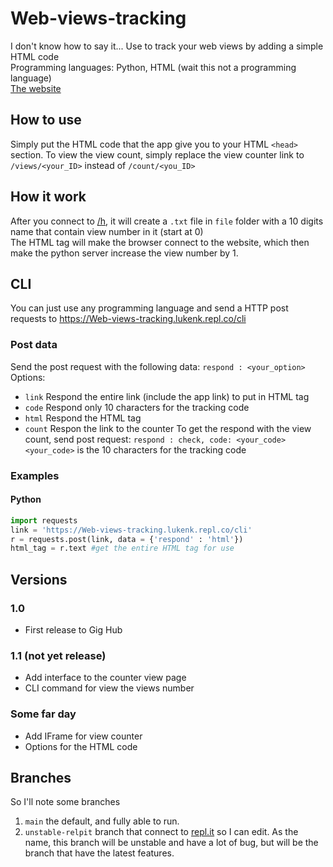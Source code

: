 # Web-views-tracking
I don't know how to say it... Use to  track your web views by adding a simple HTML code\
Programming languages: Python, HTML (wait this not a programming language)\
[The website](https://Web-views-tracking.lukenk.repl.co)

## How to use
Simply put the HTML code that the app give you to your HTML `<head>` section. To view the view count, simply replace the view counter link to `/views/<your_ID>` instead of `/count/<you_ID>`

## How it work
After you connect to [/h](https://Web-views-tracking.lukenk.repl.co/h), it will create a `.txt` file in `file` folder with a 10 digits name that contain view number in it (start at 0)\
The HTML <link> tag will make the browser connect to the website, which then make the python server increase the view number by 1.

## CLI
You can just use any programming language and send a HTTP post requests to https://Web-views-tracking.lukenk.repl.co/cli

### Post data
Send the post request with the following data:
`respond : <your_option>`
Options:
- `link` Respond the entire link (include the app link) to put in HTML tag
- `code` Respond only 10 characters for the tracking code
- `html` Respond the HTML tag
- `count` Respon the link to the counter
To get the respond with the view count, send post request:
`respond : check, code: <your_code>`
`<your_code>` is the 10 characters for the tracking code

### Examples
#### Python
```py
import requests
link = 'https://Web-views-tracking.lukenk.repl.co/cli'
r = requests.post(link, data = {'respond' : 'html'}) 
html_tag = r.text #get the entire HTML tag for use
```
## Versions
### 1.0 
- First release to Gig Hub

### 1.1 (not yet release)
- Add interface to the counter view page
- CLI command for view the views number

### Some far day
- Add IFrame for view counter
- Options for the HTML code


## Branches
So I'll note some branches
1. `main` the default, and fully able to run.
2. `unstable-relpit` branch that connect to [repl.it](https://repl.it/@LukeNK/Web-views-tracking) so I can edit. As the name, this branch will be unstable and have a lot of bug, but will be the branch that have the latest features.